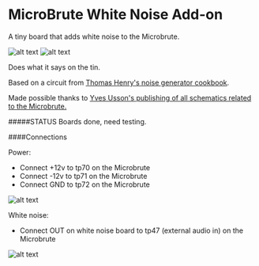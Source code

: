 # MicroBrute White Noise Add-on
A tiny board that adds white noise to the Microbrute. 

![alt text](https://github.com/gilberte666/MicroBrute-White-Noise-Add-on/blob/master/board%20rev1%20back.jpg?raw=true "Back of board rev 1")
![alt text](https://github.com/gilberte666/MicroBrute-White-Noise-Add-on/blob/master/board%20rev1%20front.jpg?raw=true "Front of board rev 1")

Does what it says on the tin.

Based on a circuit from [Thomas Henry's noise generator cookbook](http://www.magsmoke.com/thomas_henry_books.asp).

Made possible thanks to [Yves Usson's publishing of all schematics related to the Microbrute.](http://hackabrute.yusynth.net/index_en.php)

#####STATUS
Boards done, need testing. 

####Connections

Power:
* Connect +12v to tp70 on the Microbrute
* Connect -12v to tp71 on the Microbrute
* Connect GND to tp72 on the Microbrute

![alt text](https://github.com/gilberte666/MicroBrute-White-Noise-Add-on/blob/master/powerconnections.jpg?raw=true "power connections")

White noise:
* Connect OUT on white noise board to tp47 (external audio in) on the Microbrute

![alt text](https://github.com/gilberte666/MicroBrute-White-Noise-Add-on/blob/master/tp47.jpg?raw=true "power connections")
 
